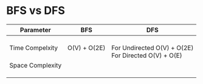# BFS vs DFS

| Parameter        | BFS          | DFS                                                            |
|------------------|--------------|----------------------------------------------------------------|
| Time Compelxity  | O(V) + O(2E) | <br/>For Undirected O(V) + O(2E)<br/> For Directed O(V) + O(E) |
| Space Complexity |              |                                                                |
|                  |              |                                                                |
|                  |              |                                                                |
|                  |              |                                                                |
